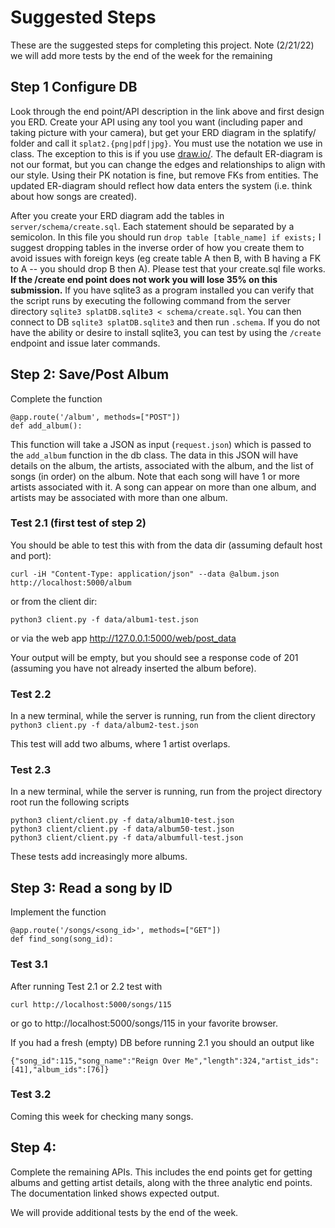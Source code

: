 # Suggested Steps
These are the suggested steps for completing this project. Note (2/21/22) we will add more tests by the end of the week for the remaining 

## Step 1 Configure DB
Look through the end point/API description in the link above and first design you ERD. Create your API using any tool you want (including paper and taking picture with your camera), but get your ERD diagram in the splatify/ folder and call it `splat2.{png|pdf|jpg}`.  You must use the notation we use in class. The exception to this is if you use [draw.io/](https://draw.io/).  The default ER-diagram is not our format, but you can change the edges and relationships to align with our style. Using their PK notation is fine, but remove FKs from entities. The updated ER-diagram should reflect how data enters the system (i.e. think about how songs are created).

After you create your ERD diagram add the tables in `server/schema/create.sql`. Each statement should be separated by a semicolon. 
In this file you should run `drop table [table_name] if exists;` I suggest dropping tables in the inverse order of how you create them to avoid issues with foreign keys (eg create table A then B, with B having a FK to A -- you should drop B then A). Please test that your create.sql file works. **If the /create end point does not work you will lose 35% on this submission.**  If you have sqlite3 as a program installed you can verify that the script runs by executing the following command from the server directory `sqlite3 splatDB.sqlite3 < schema/create.sql`. You can then connect to DB `sqlite3 splatDB.sqlite3` and then run `.schema`. If you do not have the ability or desire to install sqlite3, you can test by using the `/create` endpoint and issue later commands.


## Step 2: Save/Post Album
Complete the function
```
@app.route('/album', methods=["POST"])
def add_album():
```
This function will take a JSON as input (`request.json`) which is passed to the `add_album` function in the db class.  The data in this JSON will have details on the album, the artists, associated with the album, and the list of songs (in order) on the album. Note that each song will have 1 or more artists associated with it. A song can appear on more than one album, and artists may be associated with more than one album.

### Test 2.1 (first test of step 2)
You should be able to test this with from the data dir (assuming default host and port): 

```
curl -iH "Content-Type: application/json" --data @album.json http://localhost:5000/album
```

or  from the client dir:

```
python3 client.py -f data/album1-test.json
```

or via the web app http://127.0.0.1:5000/web/post_data

Your output will be empty, but you should see a response code of 201 (assuming you have not already inserted the album before).


### Test 2.2
In a new terminal, while the server is running, run from the client directory `python3 client.py -f data/album2-test.json`

This test will add two albums, where 1 artist overlaps.

### Test 2.3 
In a new terminal, while the server is running, run from the project directory root run the following scripts

```
python3 client/client.py -f data/album10-test.json
python3 client/client.py -f data/album50-test.json
python3 client/client.py -f data/albumfull-test.json
```

These tests add increasingly more albums. 



## Step 3: Read a song by ID
Implement the function
```
@app.route('/songs/<song_id>', methods=["GET"])
def find_song(song_id):
```
### Test 3.1
After running Test 2.1 or 2.2  test with
```
curl http://localhost:5000/songs/115
```
or go to http://localhost:5000/songs/115 in your favorite browser.


If you had a fresh (empty) DB before running 2.1 you should an output like
```
{"song_id":115,"song_name":"Reign Over Me","length":324,"artist_ids":[41],"album_ids":[76]}
```

### Test 3.2 
Coming this week for checking many songs.

## Step 4: 
Complete the remaining APIs. This includes the end points get for getting albums and getting artist details, along with the three analytic end points. The documentation linked shows expected output. 

We will provide additional tests by the end of the week.